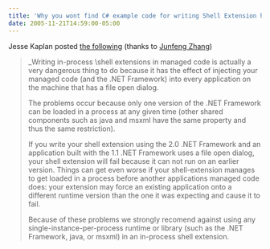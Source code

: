 ```yaml
---
title: 'Why you wont find C# example code for writing Shell Extension handlers'
date: 2005-11-21T14:59:00-05:00
---
```

Jesse Kaplan posted [the following](http://forums.microsoft.com/MSDN/ShowPost.aspx?PostID=125283&SiteID=1) (thanks to [Junfeng Zhang](http://blogs.msdn.com/junfeng/default.aspx "Junfeng Zhang's .Net Framework Notes"))

> _Writing in-process \shell extensions in managed code is actually a very dangerous thing to do because it has the effect of injecting your managed code (and the .NET Framework) into every application on the machine that has a file open dialog.</p> 
> 
> The problems occur because only one version of the .NET Framework can be loaded in a process at any given time (other shared components such as java and msxml have the same property and thus the same restriction).
> 
> If you write your shell extension using the 2.0 .NET Framework and an application built with the 1.1 .NET Framework uses a file open dialog, your shell extension will fail because it can not run on an earlier version. Things can get even worse if your shell-extension manages to get loaded in a process before another applications managed code does: your extension may force an existing application onto a different runtime version than the one it was expecting and cause it to fail.
> 
> Because of these problems we strongly recomend against using any single-instance-per-process runtime or library (such as the .NET Framework, java, or msxml) in an in-process shell extension.</i> </blockquote>
